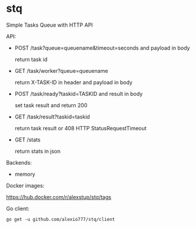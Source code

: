 # stq
Simple Tasks Queue with HTTP API

API:

- POST /task?queue=queuename&timeout=seconds and payload in body

    return task id

- GET /task/worker?queue=queuename

    return X-TASK-ID in header and payload in body

- POST /task/ready?taskid=TASKID and result in body

    set task result and return 200

- GET /task/result?taskid=taskid

    return task result or 408 HTTP StatusRequestTimeout

- GET /stats

    return stats in json

Backends:
- memory

Docker images:

https://hub.docker.com/r/alexstup/stq/tags

Go client:

`go get -u github.com/alexio777/stq/client`
